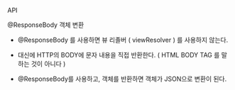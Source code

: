 API

@ResponseBody 객체 변환


-   @ResponseBody 를 사용하면 뷰 리졸버 ( viewResolver ) 를 사용하지 않는다.
-   대신에 HTTP의 BODY에 문자 내용을 직접 반환한다. ( HTML BODY TAG 를 말하는 것이 아니다 )

-   @ResponseBody를 사용하고, 객체를 반환하면 객체가 JSON으로 변환이 된다.